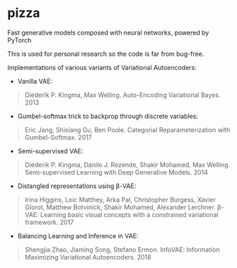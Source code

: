 # pizza
Fast generative models composed with neural networks, powered by PyTorch

This is used for personal research so the code is far from bug-free. 

Implementations of various variants of Variational Autoencoders:
- Vanilla VAE: 
> Diederik P. Kingma, Max Welling. Auto-Encoding Variational Bayes. 2013
- Gumbel-softmax trick to backprop through discrete variables: 
> Eric Jang, Shixiang Gu, Ben Poole. Categorial Reparameterization with Gumbel-Softmax. 2017
- Semi-supervised VAE: 
> Diederik P. Kingma, Danilo J. Rezende, Shakir Mohamed, Max Welling. Semi-supervised Learning with Deep Generative Models. 2014
- Distangled representations using β-VAE: 
> Irina Higgins, Loic Matthey, Arka Pal, Christopher Burgess, Xavier Glorot, Matthew Botvinick, Shakir Mohamed, Alexander Lerchner. β-VAE: Learning basic visual concepts with a constrained variational framework. 2017
- Balancing Learning and Inference in VAE:
> Shengjia Zhao, Jiaming Song, Stefano Ermon. InfoVAE: Information Maximizing Variational Autoencoders. 2018
